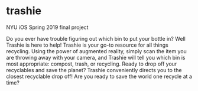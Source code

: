 # trashie
NYU iOS Spring 2019 final project

Do you ever have trouble figuring out which bin to put your bottle in? Well Trashie is here to help! Trashie is your go-to resource for all things recycling. Using the power of augmented reality, simply scan the item you are throwing away with your camera, and Trashie will tell you which bin is most appropriate: compost, trash, or recycling. Ready to drop off your recyclables and save the planet? Trashie conveniently directs you to the closest recyclable drop off! Are you ready to save the world one recycle at a time?
